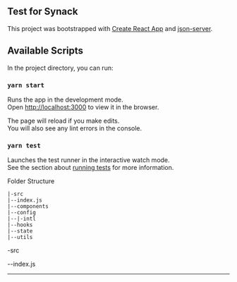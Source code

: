 ## Test for Synack

This project was bootstrapped with [Create React App](https://github.com/facebook/create-react-app) and [json-server](https://github.com/typicode/json-server).


## Available Scripts

In the project directory, you can run:

### `yarn start`

Runs the app in the development mode.<br />
Open [http://localhost:3000](http://localhost:3000) to view it in the browser.

The page will reload if you make edits.<br />
You will also see any lint errors in the console.

### `yarn test`

Launches the test runner in the interactive watch mode.<br />
See the section about [running tests](https://facebook.github.io/create-react-app/docs/running-tests) for more information.



Folder Structure
````
|-src
|--index.js
|--components
|--config
|--|-intl
|--hooks
|--state
|--utils
````
 -src
 
 
--index.js


-----------
